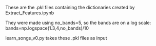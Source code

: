 These are the .pkl files containing the dictionaries created by Extract_Features.ipynb

They were made using no_bands=5, so the bands are on a log scale: bands=np.logspace(1.3,4,no_bands)/10

learn_songs_v0.py takes these .pkl files as input
